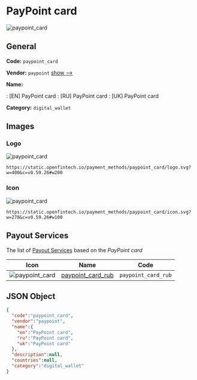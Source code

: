 
# PayPoint card 
![paypoint_card](https://static.openfintech.io/payment_methods/paypoint_card/logo.svg?w=400&c=v0.59.26#w200)  

## General 
**Code:** `paypoint_card` 
 
**Vendor:** `paypoint` [show -->](/vendors/paypoint/) 
 
**Name:** 
 
:	[EN] PayPoint card 
:	[RU] PayPoint card 
:	[UK] PayPoint card 
 
**Category:** `digital_wallet` 
 

## Images 

### Logo 
![paypoint_card](https://static.openfintech.io/payment_methods/paypoint_card/logo.svg?w=400&c=v0.59.26#w200)  

```
https://static.openfintech.io/payment_methods/paypoint_card/logo.svg?w=400&c=v0.59.26#w200
```  

### Icon 
![paypoint_card](https://static.openfintech.io/payment_methods/paypoint_card/icon.svg?w=278&c=v0.59.26#w100)  

```
https://static.openfintech.io/payment_methods/paypoint_card/icon.svg?w=278&c=v0.59.26#w100
```  

## Payout Services 
 
The list of [Payout Services](/payout-services/) based on the _PayPoint card_ 

|Icon|Name|Code| 
|:---:|:---:|:---:| 
|![paypoint_card](https://static.openfintech.io/payout_methods/paypoint_card/icon.svg?w=278&c=v0.59.26#w40) |[paypoint_card_rub](/payout-services/paypoint_card_rub/)|`paypoint_card_rub`| 
 

## JSON Object 

```json
{
  "code":"paypoint_card",
  "vendor":"paypoint",
  "name":{
    "en":"PayPoint card",
    "ru":"PayPoint card",
    "uk":"PayPoint card"
  },
  "description":null,
  "countries":null,
  "category":"digital_wallet"
}
```  
